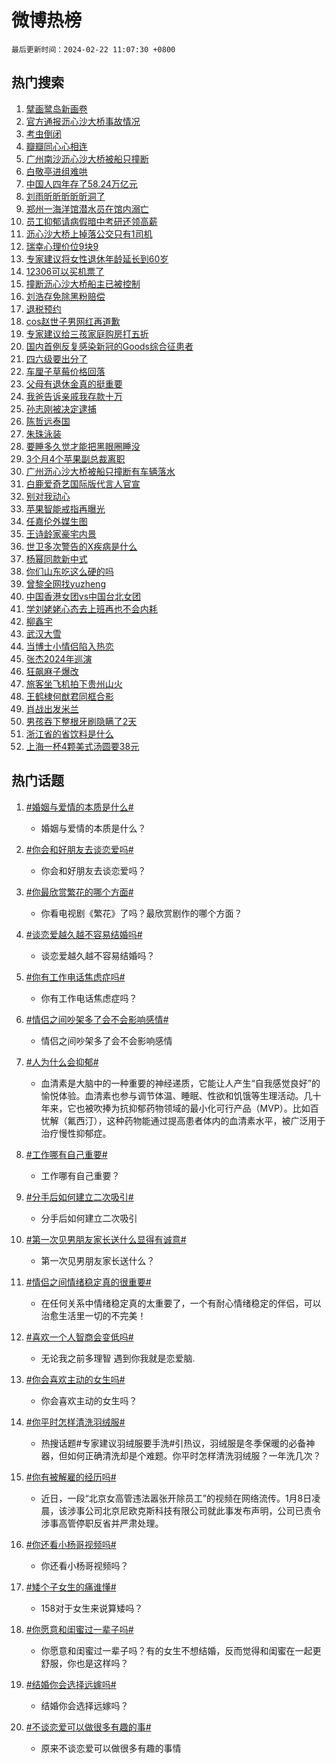 # 微博热榜

`最后更新时间：2024-02-22 11:07:30 +0800`

## 热门搜索

1. [擘画鹭岛新画卷](https://m.weibo.cn/search?containerid=100103type%3D1%26t%3D10%26q%3D%23%E6%93%98%E7%94%BB%E9%B9%AD%E5%B2%9B%E6%96%B0%E7%94%BB%E5%8D%B7%23&stream_entry_id=51&isnewpage=1&extparam=seat%3D1%26dgr%3D0%26c_type%3D51%26stream_entry_id%3D51%26pos%3D0%26cate%3D10103%26filter_type%3Drealtimehot%26q%3D%2523%25E6%2593%2598%25E7%2594%25BB%25E9%25B9%25AD%25E5%25B2%259B%25E6%2596%25B0%25E7%2594%25BB%25E5%258D%25B7%2523%26display_time%3D1708571248%26pre_seqid%3D1708571248813016234122)
1. [官方通报沥心沙大桥事故情况](https://m.weibo.cn/search?containerid=100103type%3D1%26t%3D10%26q%3D%23%E5%AE%98%E6%96%B9%E9%80%9A%E6%8A%A5%E6%B2%A5%E5%BF%83%E6%B2%99%E5%A4%A7%E6%A1%A5%E4%BA%8B%E6%95%85%E6%83%85%E5%86%B5%23&stream_entry_id=31&isnewpage=1&extparam=seat%3D1%26c_type%3D31%26stream_entry_id%3D31%26band_rank%3D1%26cate%3D5001%26realpos%3D1%26filter_type%3Drealtimehot%26q%3D%2523%25E5%25AE%2598%25E6%2596%25B9%25E9%2580%259A%25E6%258A%25A5%25E6%25B2%25A5%25E5%25BF%2583%25E6%25B2%2599%25E5%25A4%25A7%25E6%25A1%25A5%25E4%25BA%258B%25E6%2595%2585%25E6%2583%2585%25E5%2586%25B5%2523%26dgr%3D0%26pos%3D0%26flag%3D1%26lcate%3D5001%26display_time%3D1708571248%26pre_seqid%3D1708571248813016234122)
1. [考虫倒闭](https://m.weibo.cn/search?containerid=100103type%3D1%26t%3D10%26q%3D%E8%80%83%E8%99%AB%E5%80%92%E9%97%AD&stream_entry_id=31&isnewpage=1&extparam=seat%3D1%26c_type%3D31%26stream_entry_id%3D31%26band_rank%3D2%26cate%3D5001%26realpos%3D2%26filter_type%3Drealtimehot%26q%3D%25E8%2580%2583%25E8%2599%25AB%25E5%2580%2592%25E9%2597%25AD%26dgr%3D0%26pos%3D1%26flag%3D1%26lcate%3D5001%26display_time%3D1708571248%26pre_seqid%3D1708571248813016234122)
1. [瓣瓣同心心相连](https://m.weibo.cn/search?containerid=100103type%3D1%26t%3D10%26q%3D%23%E7%93%A3%E7%93%A3%E5%90%8C%E5%BF%83%E5%BF%83%E7%9B%B8%E8%BF%9E%23&stream_entry_id=31&isnewpage=1&extparam=seat%3D1%26c_type%3D31%26stream_entry_id%3D31%26band_rank%3D3%26cate%3D5001%26realpos%3D3%26filter_type%3Drealtimehot%26q%3D%2523%25E7%2593%25A3%25E7%2593%25A3%25E5%2590%258C%25E5%25BF%2583%25E5%25BF%2583%25E7%259B%25B8%25E8%25BF%259E%2523%26dgr%3D0%26pos%3D2%26flag%3D0%26lcate%3D5001%26display_time%3D1708571248%26pre_seqid%3D1708571248813016234122)
1. [广州南沙沥心沙大桥被船只撞断](https://m.weibo.cn/search?containerid=100103type%3D1%26t%3D10%26q%3D%23%E5%B9%BF%E5%B7%9E%E5%8D%97%E6%B2%99%E6%B2%A5%E5%BF%83%E6%B2%99%E5%A4%A7%E6%A1%A5%E8%A2%AB%E8%88%B9%E5%8F%AA%E6%92%9E%E6%96%AD%23&stream_entry_id=31&isnewpage=1&extparam=seat%3D1%26c_type%3D31%26stream_entry_id%3D31%26band_rank%3D4%26cate%3D5001%26realpos%3D4%26filter_type%3Drealtimehot%26q%3D%2523%25E5%25B9%25BF%25E5%25B7%259E%25E5%258D%2597%25E6%25B2%2599%25E6%25B2%25A5%25E5%25BF%2583%25E6%25B2%2599%25E5%25A4%25A7%25E6%25A1%25A5%25E8%25A2%25AB%25E8%2588%25B9%25E5%258F%25AA%25E6%2592%259E%25E6%2596%25AD%2523%26dgr%3D0%26pos%3D3%26flag%3D2%26lcate%3D5001%26display_time%3D1708571248%26pre_seqid%3D1708571248813016234122)
1. [白敬亭进组难哄](https://m.weibo.cn/search?containerid=100103type%3D1%26t%3D10%26q%3D%23%E7%99%BD%E6%95%AC%E4%BA%AD%E8%BF%9B%E7%BB%84%E9%9A%BE%E5%93%84%23&stream_entry_id=31&isnewpage=1&extparam=seat%3D1%26c_type%3D31%26stream_entry_id%3D31%26band_rank%3D5%26cate%3D5001%26realpos%3D5%26filter_type%3Drealtimehot%26q%3D%2523%25E7%2599%25BD%25E6%2595%25AC%25E4%25BA%25AD%25E8%25BF%259B%25E7%25BB%2584%25E9%259A%25BE%25E5%2593%2584%2523%26dgr%3D0%26pos%3D4%26flag%3D2%26lcate%3D5001%26display_time%3D1708571248%26pre_seqid%3D1708571248813016234122)
1. [中国人四年存了58.24万亿元](https://m.weibo.cn/search?containerid=100103type%3D1%26t%3D10%26q%3D%23%E4%B8%AD%E5%9B%BD%E4%BA%BA%E5%9B%9B%E5%B9%B4%E5%AD%98%E4%BA%8658.24%E4%B8%87%E4%BA%BF%E5%85%83%23&stream_entry_id=31&isnewpage=1&extparam=seat%3D1%26c_type%3D31%26stream_entry_id%3D31%26band_rank%3D6%26cate%3D5001%26realpos%3D6%26filter_type%3Drealtimehot%26q%3D%2523%25E4%25B8%25AD%25E5%259B%25BD%25E4%25BA%25BA%25E5%259B%259B%25E5%25B9%25B4%25E5%25AD%2598%25E4%25BA%258658.24%25E4%25B8%2587%25E4%25BA%25BF%25E5%2585%2583%2523%26dgr%3D0%26pos%3D5%26flag%3D1%26lcate%3D5001%26display_time%3D1708571248%26pre_seqid%3D1708571248813016234122)
1. [刘雨昕昕昕昕昕洞了](https://m.weibo.cn/search?containerid=100103type%3D1%26t%3D10%26q%3D%23%E5%88%98%E9%9B%A8%E6%98%95%E6%98%95%E6%98%95%E6%98%95%E6%98%95%E6%B4%9E%E4%BA%86%23&stream_entry_id=31&isnewpage=1&extparam=seat%3D1%26filter_type%3Drealtimehot%26c_type%3D31%26stream_entry_id%3D31%26band_rank%3D7%26cate%3D5001%26is_ad_pos%3D1%26q%3D%2523%25E5%2588%2598%25E9%259B%25A8%25E6%2598%2595%25E6%2598%2595%25E6%2598%2595%25E6%2598%2595%25E6%2598%2595%25E6%25B4%259E%25E4%25BA%2586%2523%26dgr%3D0%26adid%3D223620%26pos%3D6%26topic_ad%3D1%26lcate%3D5001%26display_time%3D1708571248%26pre_seqid%3D1708571248813016234122)
1. [郑州一海洋馆潜水员在馆内溺亡](https://m.weibo.cn/search?containerid=100103type%3D1%26t%3D10%26q%3D%23%E9%83%91%E5%B7%9E%E4%B8%80%E6%B5%B7%E6%B4%8B%E9%A6%86%E6%BD%9C%E6%B0%B4%E5%91%98%E5%9C%A8%E9%A6%86%E5%86%85%E6%BA%BA%E4%BA%A1%23&stream_entry_id=31&isnewpage=1&extparam=seat%3D1%26c_type%3D31%26stream_entry_id%3D31%26band_rank%3D7%26cate%3D5001%26realpos%3D7%26filter_type%3Drealtimehot%26q%3D%2523%25E9%2583%2591%25E5%25B7%259E%25E4%25B8%2580%25E6%25B5%25B7%25E6%25B4%258B%25E9%25A6%2586%25E6%25BD%259C%25E6%25B0%25B4%25E5%2591%2598%25E5%259C%25A8%25E9%25A6%2586%25E5%2586%2585%25E6%25BA%25BA%25E4%25BA%25A1%2523%26dgr%3D0%26pos%3D7%26flag%3D1%26lcate%3D5001%26display_time%3D1708571248%26pre_seqid%3D1708571248813016234122)
1. [员工抑郁请病假暗中考研还领高薪](https://m.weibo.cn/search?containerid=100103type%3D1%26t%3D10%26q%3D%23%E5%91%98%E5%B7%A5%E6%8A%91%E9%83%81%E8%AF%B7%E7%97%85%E5%81%87%E6%9A%97%E4%B8%AD%E8%80%83%E7%A0%94%E8%BF%98%E9%A2%86%E9%AB%98%E8%96%AA%23&stream_entry_id=31&isnewpage=1&extparam=seat%3D1%26c_type%3D31%26stream_entry_id%3D31%26band_rank%3D8%26cate%3D5001%26realpos%3D8%26filter_type%3Drealtimehot%26q%3D%2523%25E5%2591%2598%25E5%25B7%25A5%25E6%258A%2591%25E9%2583%2581%25E8%25AF%25B7%25E7%2597%2585%25E5%2581%2587%25E6%259A%2597%25E4%25B8%25AD%25E8%2580%2583%25E7%25A0%2594%25E8%25BF%2598%25E9%25A2%2586%25E9%25AB%2598%25E8%2596%25AA%2523%26dgr%3D0%26pos%3D8%26flag%3D2%26lcate%3D5001%26display_time%3D1708571248%26pre_seqid%3D1708571248813016234122)
1. [沥心沙大桥上掉落公交只有1司机](https://m.weibo.cn/search?containerid=100103type%3D1%26t%3D10%26q%3D%23%E6%B2%A5%E5%BF%83%E6%B2%99%E5%A4%A7%E6%A1%A5%E4%B8%8A%E6%8E%89%E8%90%BD%E5%85%AC%E4%BA%A4%E5%8F%AA%E6%9C%891%E5%8F%B8%E6%9C%BA%23&stream_entry_id=31&isnewpage=1&extparam=seat%3D1%26c_type%3D31%26stream_entry_id%3D31%26band_rank%3D9%26cate%3D5001%26realpos%3D9%26filter_type%3Drealtimehot%26q%3D%2523%25E6%25B2%25A5%25E5%25BF%2583%25E6%25B2%2599%25E5%25A4%25A7%25E6%25A1%25A5%25E4%25B8%258A%25E6%258E%2589%25E8%2590%25BD%25E5%2585%25AC%25E4%25BA%25A4%25E5%258F%25AA%25E6%259C%25891%25E5%258F%25B8%25E6%259C%25BA%2523%26dgr%3D0%26pos%3D9%26flag%3D1%26lcate%3D5001%26display_time%3D1708571248%26pre_seqid%3D1708571248813016234122)
1. [瑞幸心理价位9块9](https://m.weibo.cn/search?containerid=100103type%3D1%26t%3D10%26q%3D%23%E7%91%9E%E5%B9%B8%E5%BF%83%E7%90%86%E4%BB%B7%E4%BD%8D9%E5%9D%979%23&stream_entry_id=31&isnewpage=1&extparam=seat%3D1%26c_type%3D31%26stream_entry_id%3D31%26band_rank%3D10%26cate%3D5001%26realpos%3D10%26filter_type%3Drealtimehot%26q%3D%2523%25E7%2591%259E%25E5%25B9%25B8%25E5%25BF%2583%25E7%2590%2586%25E4%25BB%25B7%25E4%25BD%258D9%25E5%259D%25979%2523%26dgr%3D0%26pos%3D10%26flag%3D1%26lcate%3D5001%26display_time%3D1708571248%26pre_seqid%3D1708571248813016234122)
1. [专家建议将女性退休年龄延长到60岁](https://m.weibo.cn/search?containerid=100103type%3D1%26t%3D10%26q%3D%23%E4%B8%93%E5%AE%B6%E5%BB%BA%E8%AE%AE%E5%B0%86%E5%A5%B3%E6%80%A7%E9%80%80%E4%BC%91%E5%B9%B4%E9%BE%84%E5%BB%B6%E9%95%BF%E5%88%B060%E5%B2%81%23&stream_entry_id=31&isnewpage=1&extparam=seat%3D1%26c_type%3D31%26stream_entry_id%3D31%26band_rank%3D11%26cate%3D5001%26realpos%3D11%26filter_type%3Drealtimehot%26q%3D%2523%25E4%25B8%2593%25E5%25AE%25B6%25E5%25BB%25BA%25E8%25AE%25AE%25E5%25B0%2586%25E5%25A5%25B3%25E6%2580%25A7%25E9%2580%2580%25E4%25BC%2591%25E5%25B9%25B4%25E9%25BE%2584%25E5%25BB%25B6%25E9%2595%25BF%25E5%2588%25B060%25E5%25B2%2581%2523%26dgr%3D0%26pos%3D11%26flag%3D2%26lcate%3D5001%26display_time%3D1708571248%26pre_seqid%3D1708571248813016234122)
1. [12306可以买机票了](https://m.weibo.cn/search?containerid=100103type%3D1%26t%3D10%26q%3D%2312306%E5%8F%AF%E4%BB%A5%E4%B9%B0%E6%9C%BA%E7%A5%A8%E4%BA%86%23&stream_entry_id=31&isnewpage=1&extparam=seat%3D1%26c_type%3D31%26stream_entry_id%3D31%26band_rank%3D12%26cate%3D5001%26realpos%3D12%26filter_type%3Drealtimehot%26q%3D%252312306%25E5%258F%25AF%25E4%25BB%25A5%25E4%25B9%25B0%25E6%259C%25BA%25E7%25A5%25A8%25E4%25BA%2586%2523%26dgr%3D0%26pos%3D12%26flag%3D0%26lcate%3D5001%26display_time%3D1708571248%26pre_seqid%3D1708571248813016234122)
1. [撞断沥心沙大桥船主已被控制](https://m.weibo.cn/search?containerid=100103type%3D1%26t%3D10%26q%3D%23%E6%92%9E%E6%96%AD%E6%B2%A5%E5%BF%83%E6%B2%99%E5%A4%A7%E6%A1%A5%E8%88%B9%E4%B8%BB%E5%B7%B2%E8%A2%AB%E6%8E%A7%E5%88%B6%23&stream_entry_id=31&isnewpage=1&extparam=seat%3D1%26c_type%3D31%26stream_entry_id%3D31%26band_rank%3D13%26cate%3D5001%26realpos%3D13%26filter_type%3Drealtimehot%26q%3D%2523%25E6%2592%259E%25E6%2596%25AD%25E6%25B2%25A5%25E5%25BF%2583%25E6%25B2%2599%25E5%25A4%25A7%25E6%25A1%25A5%25E8%2588%25B9%25E4%25B8%25BB%25E5%25B7%25B2%25E8%25A2%25AB%25E6%258E%25A7%25E5%2588%25B6%2523%26dgr%3D0%26pos%3D13%26flag%3D1%26lcate%3D5001%26display_time%3D1708571248%26pre_seqid%3D1708571248813016234122)
1. [刘浩存免除黑粉赔偿](https://m.weibo.cn/search?containerid=100103type%3D1%26t%3D10%26q%3D%23%E5%88%98%E6%B5%A9%E5%AD%98%E5%85%8D%E9%99%A4%E9%BB%91%E7%B2%89%E8%B5%94%E5%81%BF%23&stream_entry_id=31&isnewpage=1&extparam=seat%3D1%26c_type%3D31%26stream_entry_id%3D31%26band_rank%3D14%26cate%3D5001%26realpos%3D14%26filter_type%3Drealtimehot%26q%3D%2523%25E5%2588%2598%25E6%25B5%25A9%25E5%25AD%2598%25E5%2585%258D%25E9%2599%25A4%25E9%25BB%2591%25E7%25B2%2589%25E8%25B5%2594%25E5%2581%25BF%2523%26dgr%3D0%26pos%3D14%26flag%3D1%26lcate%3D5001%26display_time%3D1708571248%26pre_seqid%3D1708571248813016234122)
1. [退税预约](https://m.weibo.cn/search?containerid=100103type%3D1%26t%3D10%26q%3D%E9%80%80%E7%A8%8E%E9%A2%84%E7%BA%A6&stream_entry_id=31&isnewpage=1&extparam=seat%3D1%26c_type%3D31%26stream_entry_id%3D31%26band_rank%3D15%26cate%3D5001%26realpos%3D15%26filter_type%3Drealtimehot%26q%3D%25E9%2580%2580%25E7%25A8%258E%25E9%25A2%2584%25E7%25BA%25A6%26dgr%3D0%26pos%3D15%26flag%3D1%26lcate%3D5001%26display_time%3D1708571248%26pre_seqid%3D1708571248813016234122)
1. [cos赵世子男网红再道歉](https://m.weibo.cn/search?containerid=100103type%3D1%26t%3D10%26q%3D%23cos%E8%B5%B5%E4%B8%96%E5%AD%90%E7%94%B7%E7%BD%91%E7%BA%A2%E5%86%8D%E9%81%93%E6%AD%89%23&stream_entry_id=31&isnewpage=1&extparam=seat%3D1%26c_type%3D31%26stream_entry_id%3D31%26band_rank%3D16%26cate%3D5001%26realpos%3D16%26filter_type%3Drealtimehot%26q%3D%2523cos%25E8%25B5%25B5%25E4%25B8%2596%25E5%25AD%2590%25E7%2594%25B7%25E7%25BD%2591%25E7%25BA%25A2%25E5%2586%258D%25E9%2581%2593%25E6%25AD%2589%2523%26dgr%3D0%26pos%3D16%26flag%3D0%26lcate%3D5001%26display_time%3D1708571248%26pre_seqid%3D1708571248813016234122)
1. [专家建议给三孩家庭购房打五折](https://m.weibo.cn/search?containerid=100103type%3D1%26t%3D10%26q%3D%23%E4%B8%93%E5%AE%B6%E5%BB%BA%E8%AE%AE%E7%BB%99%E4%B8%89%E5%AD%A9%E5%AE%B6%E5%BA%AD%E8%B4%AD%E6%88%BF%E6%89%93%E4%BA%94%E6%8A%98%23&stream_entry_id=31&isnewpage=1&extparam=seat%3D1%26c_type%3D31%26stream_entry_id%3D31%26band_rank%3D17%26cate%3D5001%26realpos%3D17%26filter_type%3Drealtimehot%26q%3D%2523%25E4%25B8%2593%25E5%25AE%25B6%25E5%25BB%25BA%25E8%25AE%25AE%25E7%25BB%2599%25E4%25B8%2589%25E5%25AD%25A9%25E5%25AE%25B6%25E5%25BA%25AD%25E8%25B4%25AD%25E6%2588%25BF%25E6%2589%2593%25E4%25BA%2594%25E6%258A%2598%2523%26dgr%3D0%26pos%3D17%26flag%3D0%26lcate%3D5001%26display_time%3D1708571248%26pre_seqid%3D1708571248813016234122)
1. [国内首例反复感染新冠的Goods综合征患者](https://m.weibo.cn/search?containerid=100103type%3D1%26t%3D10%26q%3D%23%E5%9B%BD%E5%86%85%E9%A6%96%E4%BE%8B%E5%8F%8D%E5%A4%8D%E6%84%9F%E6%9F%93%E6%96%B0%E5%86%A0%E7%9A%84Goods%E7%BB%BC%E5%90%88%E5%BE%81%E6%82%A3%E8%80%85%23&stream_entry_id=31&isnewpage=1&extparam=seat%3D1%26c_type%3D31%26stream_entry_id%3D31%26band_rank%3D18%26cate%3D5001%26realpos%3D18%26filter_type%3Drealtimehot%26q%3D%2523%25E5%259B%25BD%25E5%2586%2585%25E9%25A6%2596%25E4%25BE%258B%25E5%258F%258D%25E5%25A4%258D%25E6%2584%259F%25E6%259F%2593%25E6%2596%25B0%25E5%2586%25A0%25E7%259A%2584Goods%25E7%25BB%25BC%25E5%2590%2588%25E5%25BE%2581%25E6%2582%25A3%25E8%2580%2585%2523%26dgr%3D0%26pos%3D18%26flag%3D2%26lcate%3D5001%26display_time%3D1708571248%26pre_seqid%3D1708571248813016234122)
1. [四六级要出分了](https://m.weibo.cn/search?containerid=100103type%3D1%26t%3D10%26q%3D%23%E5%9B%9B%E5%85%AD%E7%BA%A7%E8%A6%81%E5%87%BA%E5%88%86%E4%BA%86%23&stream_entry_id=31&isnewpage=1&extparam=seat%3D1%26c_type%3D31%26stream_entry_id%3D31%26band_rank%3D19%26cate%3D5001%26realpos%3D19%26filter_type%3Drealtimehot%26q%3D%2523%25E5%259B%259B%25E5%2585%25AD%25E7%25BA%25A7%25E8%25A6%2581%25E5%2587%25BA%25E5%2588%2586%25E4%25BA%2586%2523%26dgr%3D0%26pos%3D19%26flag%3D1%26lcate%3D5001%26display_time%3D1708571248%26pre_seqid%3D1708571248813016234122)
1. [车厘子草莓价格回落](https://m.weibo.cn/search?containerid=100103type%3D1%26t%3D10%26q%3D%23%E8%BD%A6%E5%8E%98%E5%AD%90%E8%8D%89%E8%8E%93%E4%BB%B7%E6%A0%BC%E5%9B%9E%E8%90%BD%23&stream_entry_id=31&isnewpage=1&extparam=seat%3D1%26c_type%3D31%26stream_entry_id%3D31%26band_rank%3D20%26cate%3D5001%26realpos%3D20%26filter_type%3Drealtimehot%26q%3D%2523%25E8%25BD%25A6%25E5%258E%2598%25E5%25AD%2590%25E8%258D%2589%25E8%258E%2593%25E4%25BB%25B7%25E6%25A0%25BC%25E5%259B%259E%25E8%2590%25BD%2523%26dgr%3D0%26pos%3D20%26flag%3D1%26lcate%3D5001%26display_time%3D1708571248%26pre_seqid%3D1708571248813016234122)
1. [父母有退休金真的挺重要](https://m.weibo.cn/search?containerid=100103type%3D1%26t%3D10%26q%3D%23%E7%88%B6%E6%AF%8D%E6%9C%89%E9%80%80%E4%BC%91%E9%87%91%E7%9C%9F%E7%9A%84%E6%8C%BA%E9%87%8D%E8%A6%81%23&stream_entry_id=31&isnewpage=1&extparam=seat%3D1%26c_type%3D31%26stream_entry_id%3D31%26band_rank%3D21%26cate%3D5001%26realpos%3D21%26filter_type%3Drealtimehot%26q%3D%2523%25E7%2588%25B6%25E6%25AF%258D%25E6%259C%2589%25E9%2580%2580%25E4%25BC%2591%25E9%2587%2591%25E7%259C%259F%25E7%259A%2584%25E6%258C%25BA%25E9%2587%258D%25E8%25A6%2581%2523%26dgr%3D0%26pos%3D21%26flag%3D1%26lcate%3D5001%26display_time%3D1708571248%26pre_seqid%3D1708571248813016234122)
1. [我爸告诉亲戚我存款十万](https://m.weibo.cn/search?containerid=100103type%3D1%26t%3D10%26q%3D%23%E6%88%91%E7%88%B8%E5%91%8A%E8%AF%89%E4%BA%B2%E6%88%9A%E6%88%91%E5%AD%98%E6%AC%BE%E5%8D%81%E4%B8%87%23&stream_entry_id=31&isnewpage=1&extparam=seat%3D1%26c_type%3D31%26stream_entry_id%3D31%26band_rank%3D22%26cate%3D5001%26realpos%3D22%26filter_type%3Drealtimehot%26q%3D%2523%25E6%2588%2591%25E7%2588%25B8%25E5%2591%258A%25E8%25AF%2589%25E4%25BA%25B2%25E6%2588%259A%25E6%2588%2591%25E5%25AD%2598%25E6%25AC%25BE%25E5%258D%2581%25E4%25B8%2587%2523%26dgr%3D0%26pos%3D22%26flag%3D0%26lcate%3D5001%26display_time%3D1708571248%26pre_seqid%3D1708571248813016234122)
1. [孙志刚被决定逮捕](https://m.weibo.cn/search?containerid=100103type%3D1%26t%3D10%26q%3D%23%E5%AD%99%E5%BF%97%E5%88%9A%E8%A2%AB%E5%86%B3%E5%AE%9A%E9%80%AE%E6%8D%95%23&stream_entry_id=31&isnewpage=1&extparam=seat%3D1%26c_type%3D31%26stream_entry_id%3D31%26band_rank%3D23%26cate%3D5001%26realpos%3D23%26filter_type%3Drealtimehot%26q%3D%2523%25E5%25AD%2599%25E5%25BF%2597%25E5%2588%259A%25E8%25A2%25AB%25E5%2586%25B3%25E5%25AE%259A%25E9%2580%25AE%25E6%258D%2595%2523%26dgr%3D0%26pos%3D23%26flag%3D1%26lcate%3D5001%26display_time%3D1708571248%26pre_seqid%3D1708571248813016234122)
1. [陈哲远泰国](https://m.weibo.cn/search?containerid=100103type%3D1%26t%3D10%26q%3D%23%E9%99%88%E5%93%B2%E8%BF%9C%E6%B3%B0%E5%9B%BD%23&stream_entry_id=31&isnewpage=1&extparam=seat%3D1%26c_type%3D31%26stream_entry_id%3D31%26band_rank%3D24%26cate%3D5001%26realpos%3D24%26filter_type%3Drealtimehot%26q%3D%2523%25E9%2599%2588%25E5%2593%25B2%25E8%25BF%259C%25E6%25B3%25B0%25E5%259B%25BD%2523%26dgr%3D0%26pos%3D24%26flag%3D0%26lcate%3D5001%26display_time%3D1708571248%26pre_seqid%3D1708571248813016234122)
1. [朱珠泳装](https://m.weibo.cn/search?containerid=100103type%3D1%26t%3D10%26q%3D%23%E6%9C%B1%E7%8F%A0%E6%B3%B3%E8%A3%85%23&stream_entry_id=31&isnewpage=1&extparam=seat%3D1%26c_type%3D31%26stream_entry_id%3D31%26band_rank%3D25%26cate%3D5001%26realpos%3D25%26filter_type%3Drealtimehot%26q%3D%2523%25E6%259C%25B1%25E7%258F%25A0%25E6%25B3%25B3%25E8%25A3%2585%2523%26dgr%3D0%26pos%3D25%26flag%3D2%26lcate%3D5001%26display_time%3D1708571248%26pre_seqid%3D1708571248813016234122)
1. [要睡多久觉才能把黑眼圈睡没](https://m.weibo.cn/search?containerid=100103type%3D1%26t%3D10%26q%3D%23%E8%A6%81%E7%9D%A1%E5%A4%9A%E4%B9%85%E8%A7%89%E6%89%8D%E8%83%BD%E6%8A%8A%E9%BB%91%E7%9C%BC%E5%9C%88%E7%9D%A1%E6%B2%A1%23&stream_entry_id=31&isnewpage=1&extparam=seat%3D1%26c_type%3D31%26stream_entry_id%3D31%26band_rank%3D26%26cate%3D5001%26realpos%3D26%26filter_type%3Drealtimehot%26q%3D%2523%25E8%25A6%2581%25E7%259D%25A1%25E5%25A4%259A%25E4%25B9%2585%25E8%25A7%2589%25E6%2589%258D%25E8%2583%25BD%25E6%258A%258A%25E9%25BB%2591%25E7%259C%25BC%25E5%259C%2588%25E7%259D%25A1%25E6%25B2%25A1%2523%26dgr%3D0%26pos%3D26%26flag%3D0%26lcate%3D5001%26display_time%3D1708571248%26pre_seqid%3D1708571248813016234122)
1. [3个月4个苹果副总裁离职](https://m.weibo.cn/search?containerid=100103type%3D1%26t%3D10%26q%3D%233%E4%B8%AA%E6%9C%884%E4%B8%AA%E8%8B%B9%E6%9E%9C%E5%89%AF%E6%80%BB%E8%A3%81%E7%A6%BB%E8%81%8C%23&stream_entry_id=31&isnewpage=1&extparam=seat%3D1%26c_type%3D31%26stream_entry_id%3D31%26band_rank%3D27%26cate%3D5001%26realpos%3D27%26filter_type%3Drealtimehot%26q%3D%25233%25E4%25B8%25AA%25E6%259C%25884%25E4%25B8%25AA%25E8%258B%25B9%25E6%259E%259C%25E5%2589%25AF%25E6%2580%25BB%25E8%25A3%2581%25E7%25A6%25BB%25E8%2581%258C%2523%26dgr%3D0%26pos%3D27%26flag%3D1%26lcate%3D5001%26display_time%3D1708571248%26pre_seqid%3D1708571248813016234122)
1. [广州沥心沙大桥被船只撞断有车辆落水](https://m.weibo.cn/search?containerid=100103type%3D1%26t%3D10%26q%3D%23%E5%B9%BF%E5%B7%9E%E6%B2%A5%E5%BF%83%E6%B2%99%E5%A4%A7%E6%A1%A5%E8%A2%AB%E8%88%B9%E5%8F%AA%E6%92%9E%E6%96%AD%E6%9C%89%E8%BD%A6%E8%BE%86%E8%90%BD%E6%B0%B4%23&stream_entry_id=31&isnewpage=1&extparam=seat%3D1%26c_type%3D31%26stream_entry_id%3D31%26band_rank%3D28%26cate%3D5001%26realpos%3D28%26filter_type%3Drealtimehot%26q%3D%2523%25E5%25B9%25BF%25E5%25B7%259E%25E6%25B2%25A5%25E5%25BF%2583%25E6%25B2%2599%25E5%25A4%25A7%25E6%25A1%25A5%25E8%25A2%25AB%25E8%2588%25B9%25E5%258F%25AA%25E6%2592%259E%25E6%2596%25AD%25E6%259C%2589%25E8%25BD%25A6%25E8%25BE%2586%25E8%2590%25BD%25E6%25B0%25B4%2523%26dgr%3D0%26pos%3D28%26flag%3D1%26lcate%3D5001%26display_time%3D1708571248%26pre_seqid%3D1708571248813016234122)
1. [白鹿爱奇艺国际版代言人官宣](https://m.weibo.cn/search?containerid=100103type%3D1%26t%3D10%26q%3D%23%E7%99%BD%E9%B9%BF%E7%88%B1%E5%A5%87%E8%89%BA%E5%9B%BD%E9%99%85%E7%89%88%E4%BB%A3%E8%A8%80%E4%BA%BA%E5%AE%98%E5%AE%A3%23&stream_entry_id=31&isnewpage=1&extparam=seat%3D1%26c_type%3D31%26stream_entry_id%3D31%26band_rank%3D29%26cate%3D5001%26realpos%3D29%26filter_type%3Drealtimehot%26q%3D%2523%25E7%2599%25BD%25E9%25B9%25BF%25E7%2588%25B1%25E5%25A5%2587%25E8%2589%25BA%25E5%259B%25BD%25E9%2599%2585%25E7%2589%2588%25E4%25BB%25A3%25E8%25A8%2580%25E4%25BA%25BA%25E5%25AE%2598%25E5%25AE%25A3%2523%26dgr%3D0%26pos%3D29%26flag%3D1%26lcate%3D5001%26display_time%3D1708571248%26pre_seqid%3D1708571248813016234122)
1. [别对我动心](https://m.weibo.cn/search?containerid=100103type%3D1%26t%3D10%26q%3D%E5%88%AB%E5%AF%B9%E6%88%91%E5%8A%A8%E5%BF%83&stream_entry_id=31&isnewpage=1&extparam=seat%3D1%26c_type%3D31%26stream_entry_id%3D31%26band_rank%3D30%26cate%3D5001%26realpos%3D30%26filter_type%3Drealtimehot%26q%3D%25E5%2588%25AB%25E5%25AF%25B9%25E6%2588%2591%25E5%258A%25A8%25E5%25BF%2583%26dgr%3D0%26pos%3D30%26flag%3D1%26lcate%3D5001%26display_time%3D1708571248%26pre_seqid%3D1708571248813016234122)
1. [苹果智能戒指再曝光](https://m.weibo.cn/search?containerid=100103type%3D1%26t%3D10%26q%3D%23%E8%8B%B9%E6%9E%9C%E6%99%BA%E8%83%BD%E6%88%92%E6%8C%87%E5%86%8D%E6%9B%9D%E5%85%89%23&stream_entry_id=31&isnewpage=1&extparam=seat%3D1%26c_type%3D31%26stream_entry_id%3D31%26band_rank%3D31%26cate%3D5001%26realpos%3D31%26filter_type%3Drealtimehot%26q%3D%2523%25E8%258B%25B9%25E6%259E%259C%25E6%2599%25BA%25E8%2583%25BD%25E6%2588%2592%25E6%258C%2587%25E5%2586%258D%25E6%259B%259D%25E5%2585%2589%2523%26dgr%3D0%26pos%3D31%26flag%3D1%26lcate%3D5001%26display_time%3D1708571248%26pre_seqid%3D1708571248813016234122)
1. [任嘉伦外媒生图](https://m.weibo.cn/search?containerid=100103type%3D1%26t%3D10%26q%3D%23%E4%BB%BB%E5%98%89%E4%BC%A6%E5%A4%96%E5%AA%92%E7%94%9F%E5%9B%BE%23&stream_entry_id=31&isnewpage=1&extparam=seat%3D1%26c_type%3D31%26stream_entry_id%3D31%26band_rank%3D32%26cate%3D5001%26realpos%3D32%26filter_type%3Drealtimehot%26q%3D%2523%25E4%25BB%25BB%25E5%2598%2589%25E4%25BC%25A6%25E5%25A4%2596%25E5%25AA%2592%25E7%2594%259F%25E5%259B%25BE%2523%26dgr%3D0%26pos%3D32%26flag%3D0%26lcate%3D5001%26display_time%3D1708571248%26pre_seqid%3D1708571248813016234122)
1. [王诗龄家豪宅内景](https://m.weibo.cn/search?containerid=100103type%3D1%26t%3D10%26q%3D%23%E7%8E%8B%E8%AF%97%E9%BE%84%E5%AE%B6%E8%B1%AA%E5%AE%85%E5%86%85%E6%99%AF%23&stream_entry_id=31&isnewpage=1&extparam=seat%3D1%26c_type%3D31%26stream_entry_id%3D31%26band_rank%3D33%26cate%3D5001%26realpos%3D33%26filter_type%3Drealtimehot%26q%3D%2523%25E7%258E%258B%25E8%25AF%2597%25E9%25BE%2584%25E5%25AE%25B6%25E8%25B1%25AA%25E5%25AE%2585%25E5%2586%2585%25E6%2599%25AF%2523%26dgr%3D0%26pos%3D33%26flag%3D0%26lcate%3D5001%26display_time%3D1708571248%26pre_seqid%3D1708571248813016234122)
1. [世卫多次警告的X疾病是什么](https://m.weibo.cn/search?containerid=100103type%3D1%26t%3D10%26q%3D%23%E4%B8%96%E5%8D%AB%E5%A4%9A%E6%AC%A1%E8%AD%A6%E5%91%8A%E7%9A%84X%E7%96%BE%E7%97%85%E6%98%AF%E4%BB%80%E4%B9%88%23&stream_entry_id=31&isnewpage=1&extparam=seat%3D1%26c_type%3D31%26stream_entry_id%3D31%26band_rank%3D34%26cate%3D5001%26realpos%3D34%26filter_type%3Drealtimehot%26q%3D%2523%25E4%25B8%2596%25E5%258D%25AB%25E5%25A4%259A%25E6%25AC%25A1%25E8%25AD%25A6%25E5%2591%258A%25E7%259A%2584X%25E7%2596%25BE%25E7%2597%2585%25E6%2598%25AF%25E4%25BB%2580%25E4%25B9%2588%2523%26dgr%3D0%26pos%3D34%26flag%3D1%26lcate%3D5001%26display_time%3D1708571248%26pre_seqid%3D1708571248813016234122)
1. [杨幂同款新中式](https://m.weibo.cn/search?containerid=100103type%3D1%26t%3D10%26q%3D%23%E6%9D%A8%E5%B9%82%E5%90%8C%E6%AC%BE%E6%96%B0%E4%B8%AD%E5%BC%8F%23&stream_entry_id=31&isnewpage=1&extparam=seat%3D1%26c_type%3D31%26stream_entry_id%3D31%26band_rank%3D35%26cate%3D5001%26realpos%3D35%26filter_type%3Drealtimehot%26q%3D%2523%25E6%259D%25A8%25E5%25B9%2582%25E5%2590%258C%25E6%25AC%25BE%25E6%2596%25B0%25E4%25B8%25AD%25E5%25BC%258F%2523%26dgr%3D0%26pos%3D35%26flag%3D0%26lcate%3D5001%26display_time%3D1708571248%26pre_seqid%3D1708571248813016234122)
1. [你们山东吃这么硬的吗](https://m.weibo.cn/search?containerid=100103type%3D1%26t%3D10%26q%3D%E4%BD%A0%E4%BB%AC%E5%B1%B1%E4%B8%9C%E5%90%83%E8%BF%99%E4%B9%88%E7%A1%AC%E7%9A%84%E5%90%97&stream_entry_id=31&isnewpage=1&extparam=seat%3D1%26c_type%3D31%26stream_entry_id%3D31%26band_rank%3D36%26cate%3D5001%26realpos%3D36%26filter_type%3Drealtimehot%26q%3D%25E4%25BD%25A0%25E4%25BB%25AC%25E5%25B1%25B1%25E4%25B8%259C%25E5%2590%2583%25E8%25BF%2599%25E4%25B9%2588%25E7%25A1%25AC%25E7%259A%2584%25E5%2590%2597%26dgr%3D0%26pos%3D36%26flag%3D1%26lcate%3D5001%26display_time%3D1708571248%26pre_seqid%3D1708571248813016234122)
1. [曾黎全网找yuzheng](https://m.weibo.cn/search?containerid=100103type%3D1%26t%3D10%26q%3D%23%E6%9B%BE%E9%BB%8E%E5%85%A8%E7%BD%91%E6%89%BEyuzheng%23&stream_entry_id=31&isnewpage=1&extparam=seat%3D1%26c_type%3D31%26stream_entry_id%3D31%26band_rank%3D37%26cate%3D5001%26realpos%3D37%26filter_type%3Drealtimehot%26q%3D%2523%25E6%259B%25BE%25E9%25BB%258E%25E5%2585%25A8%25E7%25BD%2591%25E6%2589%25BEyuzheng%2523%26dgr%3D0%26pos%3D37%26flag%3D0%26lcate%3D5001%26display_time%3D1708571248%26pre_seqid%3D1708571248813016234122)
1. [中国香港女团vs中国台北女团](https://m.weibo.cn/search?containerid=100103type%3D1%26t%3D10%26q%3D%23%E4%B8%AD%E5%9B%BD%E9%A6%99%E6%B8%AF%E5%A5%B3%E5%9B%A2vs%E4%B8%AD%E5%9B%BD%E5%8F%B0%E5%8C%97%E5%A5%B3%E5%9B%A2%23&stream_entry_id=31&isnewpage=1&extparam=seat%3D1%26c_type%3D31%26stream_entry_id%3D31%26band_rank%3D38%26cate%3D5001%26realpos%3D38%26filter_type%3Drealtimehot%26q%3D%2523%25E4%25B8%25AD%25E5%259B%25BD%25E9%25A6%2599%25E6%25B8%25AF%25E5%25A5%25B3%25E5%259B%25A2vs%25E4%25B8%25AD%25E5%259B%25BD%25E5%258F%25B0%25E5%258C%2597%25E5%25A5%25B3%25E5%259B%25A2%2523%26dgr%3D0%26pos%3D38%26flag%3D1%26lcate%3D5001%26display_time%3D1708571248%26pre_seqid%3D1708571248813016234122)
1. [学刘姥姥心态去上班再也不会内耗](https://m.weibo.cn/search?containerid=100103type%3D1%26t%3D10%26q%3D%23%E5%AD%A6%E5%88%98%E5%A7%A5%E5%A7%A5%E5%BF%83%E6%80%81%E5%8E%BB%E4%B8%8A%E7%8F%AD%E5%86%8D%E4%B9%9F%E4%B8%8D%E4%BC%9A%E5%86%85%E8%80%97%23&stream_entry_id=31&isnewpage=1&extparam=seat%3D1%26c_type%3D31%26stream_entry_id%3D31%26band_rank%3D39%26cate%3D5001%26realpos%3D39%26filter_type%3Drealtimehot%26q%3D%2523%25E5%25AD%25A6%25E5%2588%2598%25E5%25A7%25A5%25E5%25A7%25A5%25E5%25BF%2583%25E6%2580%2581%25E5%258E%25BB%25E4%25B8%258A%25E7%258F%25AD%25E5%2586%258D%25E4%25B9%259F%25E4%25B8%258D%25E4%25BC%259A%25E5%2586%2585%25E8%2580%2597%2523%26dgr%3D0%26pos%3D39%26flag%3D1%26lcate%3D5001%26display_time%3D1708571248%26pre_seqid%3D1708571248813016234122)
1. [柳鑫宇](https://m.weibo.cn/search?containerid=100103type%3D1%26t%3D10%26q%3D%E6%9F%B3%E9%91%AB%E5%AE%87&stream_entry_id=31&isnewpage=1&extparam=seat%3D1%26c_type%3D31%26stream_entry_id%3D31%26band_rank%3D40%26cate%3D5001%26realpos%3D40%26filter_type%3Drealtimehot%26q%3D%25E6%259F%25B3%25E9%2591%25AB%25E5%25AE%2587%26dgr%3D0%26pos%3D40%26flag%3D0%26lcate%3D5001%26display_time%3D1708571248%26pre_seqid%3D1708571248813016234122)
1. [武汉大雪](https://m.weibo.cn/search?containerid=100103type%3D1%26t%3D10%26q%3D%E6%AD%A6%E6%B1%89%E5%A4%A7%E9%9B%AA&stream_entry_id=31&isnewpage=1&extparam=seat%3D1%26c_type%3D31%26stream_entry_id%3D31%26band_rank%3D41%26cate%3D5001%26realpos%3D41%26filter_type%3Drealtimehot%26q%3D%25E6%25AD%25A6%25E6%25B1%2589%25E5%25A4%25A7%25E9%259B%25AA%26dgr%3D0%26pos%3D41%26flag%3D0%26lcate%3D5001%26display_time%3D1708571248%26pre_seqid%3D1708571248813016234122)
1. [当博士小情侣陷入热恋](https://m.weibo.cn/search?containerid=100103type%3D1%26t%3D10%26q%3D%E5%BD%93%E5%8D%9A%E5%A3%AB%E5%B0%8F%E6%83%85%E4%BE%A3%E9%99%B7%E5%85%A5%E7%83%AD%E6%81%8B&stream_entry_id=31&isnewpage=1&extparam=seat%3D1%26c_type%3D31%26stream_entry_id%3D31%26band_rank%3D42%26cate%3D5001%26realpos%3D42%26filter_type%3Drealtimehot%26q%3D%25E5%25BD%2593%25E5%258D%259A%25E5%25A3%25AB%25E5%25B0%258F%25E6%2583%2585%25E4%25BE%25A3%25E9%2599%25B7%25E5%2585%25A5%25E7%2583%25AD%25E6%2581%258B%26dgr%3D0%26pos%3D42%26flag%3D0%26lcate%3D5001%26display_time%3D1708571248%26pre_seqid%3D1708571248813016234122)
1. [张杰2024年巡演](https://m.weibo.cn/search?containerid=100103type%3D1%26t%3D10%26q%3D%E5%BC%A0%E6%9D%B02024%E5%B9%B4%E5%B7%A1%E6%BC%94&stream_entry_id=31&isnewpage=1&extparam=seat%3D1%26c_type%3D31%26stream_entry_id%3D31%26band_rank%3D43%26cate%3D5001%26realpos%3D43%26filter_type%3Drealtimehot%26q%3D%25E5%25BC%25A0%25E6%259D%25B02024%25E5%25B9%25B4%25E5%25B7%25A1%25E6%25BC%2594%26dgr%3D0%26pos%3D43%26flag%3D0%26lcate%3D5001%26display_time%3D1708571248%26pre_seqid%3D1708571248813016234122)
1. [狂飙麻子爆改](https://m.weibo.cn/search?containerid=100103type%3D1%26t%3D10%26q%3D%E7%8B%82%E9%A3%99%E9%BA%BB%E5%AD%90%E7%88%86%E6%94%B9&stream_entry_id=31&isnewpage=1&extparam=seat%3D1%26c_type%3D31%26stream_entry_id%3D31%26band_rank%3D44%26cate%3D5001%26realpos%3D44%26filter_type%3Drealtimehot%26q%3D%25E7%258B%2582%25E9%25A3%2599%25E9%25BA%25BB%25E5%25AD%2590%25E7%2588%2586%25E6%2594%25B9%26dgr%3D0%26pos%3D44%26flag%3D0%26lcate%3D5001%26display_time%3D1708571248%26pre_seqid%3D1708571248813016234122)
1. [旅客坐飞机拍下贵州山火](https://m.weibo.cn/search?containerid=100103type%3D1%26t%3D10%26q%3D%23%E6%97%85%E5%AE%A2%E5%9D%90%E9%A3%9E%E6%9C%BA%E6%8B%8D%E4%B8%8B%E8%B4%B5%E5%B7%9E%E5%B1%B1%E7%81%AB%23&stream_entry_id=31&isnewpage=1&extparam=seat%3D1%26c_type%3D31%26stream_entry_id%3D31%26band_rank%3D45%26cate%3D5001%26realpos%3D45%26filter_type%3Drealtimehot%26q%3D%2523%25E6%2597%2585%25E5%25AE%25A2%25E5%259D%2590%25E9%25A3%259E%25E6%259C%25BA%25E6%258B%258D%25E4%25B8%258B%25E8%25B4%25B5%25E5%25B7%259E%25E5%25B1%25B1%25E7%2581%25AB%2523%26dgr%3D0%26pos%3D45%26flag%3D1%26lcate%3D5001%26display_time%3D1708571248%26pre_seqid%3D1708571248813016234122)
1. [王鹤棣何猷君同框合影](https://m.weibo.cn/search?containerid=100103type%3D1%26t%3D10%26q%3D%23%E7%8E%8B%E9%B9%A4%E6%A3%A3%E4%BD%95%E7%8C%B7%E5%90%9B%E5%90%8C%E6%A1%86%E5%90%88%E5%BD%B1%23&stream_entry_id=31&isnewpage=1&extparam=seat%3D1%26c_type%3D31%26stream_entry_id%3D31%26band_rank%3D46%26cate%3D5001%26realpos%3D46%26filter_type%3Drealtimehot%26q%3D%2523%25E7%258E%258B%25E9%25B9%25A4%25E6%25A3%25A3%25E4%25BD%2595%25E7%258C%25B7%25E5%2590%259B%25E5%2590%258C%25E6%25A1%2586%25E5%2590%2588%25E5%25BD%25B1%2523%26dgr%3D0%26pos%3D46%26flag%3D0%26lcate%3D5001%26display_time%3D1708571248%26pre_seqid%3D1708571248813016234122)
1. [肖战出发米兰](https://m.weibo.cn/search?containerid=100103type%3D1%26t%3D10%26q%3D%23%E8%82%96%E6%88%98%E5%87%BA%E5%8F%91%E7%B1%B3%E5%85%B0%23&stream_entry_id=31&isnewpage=1&extparam=seat%3D1%26c_type%3D31%26stream_entry_id%3D31%26band_rank%3D47%26cate%3D5001%26realpos%3D47%26filter_type%3Drealtimehot%26q%3D%2523%25E8%2582%2596%25E6%2588%2598%25E5%2587%25BA%25E5%258F%2591%25E7%25B1%25B3%25E5%2585%25B0%2523%26dgr%3D0%26pos%3D47%26flag%3D0%26lcate%3D5001%26display_time%3D1708571248%26pre_seqid%3D1708571248813016234122)
1. [男孩吞下整根牙刷隐瞒了2天](https://m.weibo.cn/search?containerid=100103type%3D1%26t%3D10%26q%3D%23%E7%94%B7%E5%AD%A9%E5%90%9E%E4%B8%8B%E6%95%B4%E6%A0%B9%E7%89%99%E5%88%B7%E9%9A%90%E7%9E%92%E4%BA%862%E5%A4%A9%23&stream_entry_id=31&isnewpage=1&extparam=seat%3D1%26c_type%3D31%26stream_entry_id%3D31%26band_rank%3D48%26cate%3D5001%26realpos%3D48%26filter_type%3Drealtimehot%26q%3D%2523%25E7%2594%25B7%25E5%25AD%25A9%25E5%2590%259E%25E4%25B8%258B%25E6%2595%25B4%25E6%25A0%25B9%25E7%2589%2599%25E5%2588%25B7%25E9%259A%2590%25E7%259E%2592%25E4%25BA%25862%25E5%25A4%25A9%2523%26dgr%3D0%26pos%3D48%26flag%3D0%26lcate%3D5001%26display_time%3D1708571248%26pre_seqid%3D1708571248813016234122)
1. [浙江省的省饮料是什么](https://m.weibo.cn/search?containerid=100103type%3D1%26t%3D10%26q%3D%23%E6%B5%99%E6%B1%9F%E7%9C%81%E7%9A%84%E7%9C%81%E9%A5%AE%E6%96%99%E6%98%AF%E4%BB%80%E4%B9%88%23&stream_entry_id=31&isnewpage=1&extparam=seat%3D1%26c_type%3D31%26stream_entry_id%3D31%26band_rank%3D49%26cate%3D5001%26realpos%3D49%26filter_type%3Drealtimehot%26q%3D%2523%25E6%25B5%2599%25E6%25B1%259F%25E7%259C%2581%25E7%259A%2584%25E7%259C%2581%25E9%25A5%25AE%25E6%2596%2599%25E6%2598%25AF%25E4%25BB%2580%25E4%25B9%2588%2523%26dgr%3D0%26pos%3D49%26flag%3D0%26lcate%3D5001%26display_time%3D1708571248%26pre_seqid%3D1708571248813016234122)
1. [上海一杯4颗美式汤圆要38元](https://m.weibo.cn/search?containerid=100103type%3D1%26t%3D10%26q%3D%23%E4%B8%8A%E6%B5%B7%E4%B8%80%E6%9D%AF4%E9%A2%97%E7%BE%8E%E5%BC%8F%E6%B1%A4%E5%9C%86%E8%A6%8138%E5%85%83%23&stream_entry_id=31&isnewpage=1&extparam=seat%3D1%26c_type%3D31%26stream_entry_id%3D31%26band_rank%3D50%26cate%3D5001%26realpos%3D50%26filter_type%3Drealtimehot%26q%3D%2523%25E4%25B8%258A%25E6%25B5%25B7%25E4%25B8%2580%25E6%259D%25AF4%25E9%25A2%2597%25E7%25BE%258E%25E5%25BC%258F%25E6%25B1%25A4%25E5%259C%2586%25E8%25A6%258138%25E5%2585%2583%2523%26dgr%3D0%26pos%3D50%26flag%3D0%26lcate%3D5001%26display_time%3D1708571248%26pre_seqid%3D1708571248813016234122)

## 热门话题

1. [#婚姻与爱情的本质是什么#](https://m.weibo.cn/search?containerid=231522type%3D1%26t%3D10%26q%3D%23%E5%A9%9A%E5%A7%BB%E4%B8%8E%E7%88%B1%E6%83%85%E7%9A%84%E6%9C%AC%E8%B4%A8%E6%98%AF%E4%BB%80%E4%B9%88%23&stream_entry_id=128&isnewpage=1&extparam=seat%3D1%26unitid%3D1704881162756%26pos%3D1-0-0%26c_type%3D128%26lcate%3D5004%26dgr%3D0%26cate%3D5004%26display_time%3D1708571250%26pre_seqid%3D17085712501060711461)
    - 婚姻与爱情的本质是什么？

1. [#你会和好朋友去谈恋爱吗#](https://m.weibo.cn/search?containerid=231522type%3D1%26t%3D10%26q%3D%23%E4%BD%A0%E4%BC%9A%E5%92%8C%E5%A5%BD%E6%9C%8B%E5%8F%8B%E5%8E%BB%E8%B0%88%E6%81%8B%E7%88%B1%E5%90%97%23&stream_entry_id=128&isnewpage=1&extparam=seat%3D1%26unitid%3D1704849959446%26pos%3D1-0-1%26c_type%3D128%26lcate%3D5004%26dgr%3D0%26cate%3D5004%26display_time%3D1708571250%26pre_seqid%3D17085712501060711461)
    - 你会和好朋友去谈恋爱吗？

1. [#你最欣赏繁花的哪个方面#](https://m.weibo.cn/search?containerid=231522type%3D1%26t%3D10%26q%3D%23%E4%BD%A0%E6%9C%80%E6%AC%A3%E8%B5%8F%E7%B9%81%E8%8A%B1%E7%9A%84%E5%93%AA%E4%B8%AA%E6%96%B9%E9%9D%A2%23&stream_entry_id=128&isnewpage=1&extparam=seat%3D1%26unitid%3D1704872158127%26pos%3D1-0-2%26c_type%3D128%26lcate%3D5004%26dgr%3D0%26cate%3D5004%26display_time%3D1708571250%26pre_seqid%3D17085712501060711461)
    - 你看电视剧《繁花》了吗？最欣赏剧作的哪个方面？

1. [#谈恋爱越久越不容易结婚吗#](https://m.weibo.cn/search?containerid=231522type%3D1%26t%3D10%26q%3D%23%E8%B0%88%E6%81%8B%E7%88%B1%E8%B6%8A%E4%B9%85%E8%B6%8A%E4%B8%8D%E5%AE%B9%E6%98%93%E7%BB%93%E5%A9%9A%E5%90%97%23&stream_entry_id=128&isnewpage=1&extparam=seat%3D1%26unitid%3D1704871559387%26pos%3D1-0-3%26c_type%3D128%26lcate%3D5004%26dgr%3D0%26cate%3D5004%26display_time%3D1708571250%26pre_seqid%3D17085712501060711461)
    - 谈恋爱越久越不容易结婚吗？

1. [#你有工作电话焦虑症吗#](https://m.weibo.cn/search?containerid=231522type%3D1%26t%3D10%26q%3D%23%E4%BD%A0%E6%9C%89%E5%B7%A5%E4%BD%9C%E7%94%B5%E8%AF%9D%E7%84%A6%E8%99%91%E7%97%87%E5%90%97%23&stream_entry_id=128&isnewpage=1&extparam=seat%3D1%26unitid%3D1704877884678%26pos%3D1-0-4%26c_type%3D128%26lcate%3D5004%26dgr%3D0%26cate%3D5004%26display_time%3D1708571250%26pre_seqid%3D17085712501060711461)
    - 你有工作电话焦虑症吗？

1. [#情侣之间吵架多了会不会影响感情#](https://m.weibo.cn/search?containerid=231522type%3D1%26t%3D10%26q%3D%23%E6%83%85%E4%BE%A3%E4%B9%8B%E9%97%B4%E5%90%B5%E6%9E%B6%E5%A4%9A%E4%BA%86%E4%BC%9A%E4%B8%8D%E4%BC%9A%E5%BD%B1%E5%93%8D%E6%84%9F%E6%83%85%23&stream_entry_id=128&isnewpage=1&extparam=seat%3D1%26unitid%3D1704792093809%26pos%3D1-0-5%26c_type%3D128%26lcate%3D5004%26dgr%3D0%26cate%3D5004%26display_time%3D1708571250%26pre_seqid%3D17085712501060711461)
    - 情侣之间吵架多了会不会影响感情

1. [#人为什么会抑郁#](https://m.weibo.cn/search?containerid=231522type%3D1%26t%3D10%26q%3D%23%E4%BA%BA%E4%B8%BA%E4%BB%80%E4%B9%88%E4%BC%9A%E6%8A%91%E9%83%81%23&stream_entry_id=128&isnewpage=1&extparam=seat%3D1%26unitid%3D1704881163792%26pos%3D1-0-6%26c_type%3D128%26lcate%3D5004%26dgr%3D0%26cate%3D5004%26display_time%3D1708571250%26pre_seqid%3D17085712501060711461)
    - 血清素是大脑中的一种重要的神经递质，它能让人产生“自我感觉良好”的愉悦体验。血清素也参与调节体温、睡眠、性欲和饥饿等生理活动。几十年来，它也被吹捧为抗抑郁药物领域的最小化可行产品（MVP）。比如百忧解（氟西汀），这种药物能通过提高患者体内的血清素水平，被广泛用于治疗慢性抑郁症。

1. [#工作哪有自己重要#](https://m.weibo.cn/search?containerid=231522type%3D1%26t%3D10%26q%3D%23%E5%B7%A5%E4%BD%9C%E5%93%AA%E6%9C%89%E8%87%AA%E5%B7%B1%E9%87%8D%E8%A6%81%23&stream_entry_id=128&isnewpage=1&extparam=seat%3D1%26unitid%3D1704949537973%26pos%3D1-0-7%26c_type%3D128%26lcate%3D5004%26dgr%3D0%26cate%3D5004%26display_time%3D1708571250%26pre_seqid%3D17085712501060711461)
    - 工作哪有自己重要？

1. [#分手后如何建立二次吸引#](https://m.weibo.cn/search?containerid=231522type%3D1%26t%3D10%26q%3D%23%E5%88%86%E6%89%8B%E5%90%8E%E5%A6%82%E4%BD%95%E5%BB%BA%E7%AB%8B%E4%BA%8C%E6%AC%A1%E5%90%B8%E5%BC%95%23&stream_entry_id=128&isnewpage=1&extparam=seat%3D1%26unitid%3D1704870666886%26pos%3D1-0-8%26c_type%3D128%26lcate%3D5004%26dgr%3D0%26cate%3D5004%26display_time%3D1708571250%26pre_seqid%3D17085712501060711461)
    - 分手后如何建立二次吸引

1. [#第一次见男朋友家长送什么显得有诚意#](https://m.weibo.cn/search?containerid=231522type%3D1%26t%3D10%26q%3D%23%E7%AC%AC%E4%B8%80%E6%AC%A1%E8%A7%81%E7%94%B7%E6%9C%8B%E5%8F%8B%E5%AE%B6%E9%95%BF%E9%80%81%E4%BB%80%E4%B9%88%E6%98%BE%E5%BE%97%E6%9C%89%E8%AF%9A%E6%84%8F%23&stream_entry_id=128&isnewpage=1&extparam=seat%3D1%26unitid%3D1704946836507%26pos%3D1-0-9%26c_type%3D128%26lcate%3D5004%26dgr%3D0%26cate%3D5004%26display_time%3D1708571250%26pre_seqid%3D17085712501060711461)
    - 第一次见男朋友家长送什么？

1. [#情侣之间情绪稳定真的很重要#](https://m.weibo.cn/search?containerid=231522type%3D1%26t%3D10%26q%3D%23%E6%83%85%E4%BE%A3%E4%B9%8B%E9%97%B4%E6%83%85%E7%BB%AA%E7%A8%B3%E5%AE%9A%E7%9C%9F%E7%9A%84%E5%BE%88%E9%87%8D%E8%A6%81%23&stream_entry_id=128&isnewpage=1&extparam=seat%3D1%26unitid%3D1704779493657%26pos%3D1-0-10%26c_type%3D128%26lcate%3D5004%26dgr%3D0%26cate%3D5004%26display_time%3D1708571250%26pre_seqid%3D17085712501060711461)
    - 在任何关系中情绪稳定真的太重要了，一个有耐心情绪稳定的伴侣，可以治愈生活里一切的不完美！

1. [#喜欢一个人智商会变低吗#](https://m.weibo.cn/search?containerid=231522type%3D1%26t%3D10%26q%3D%23%E5%96%9C%E6%AC%A2%E4%B8%80%E4%B8%AA%E4%BA%BA%E6%99%BA%E5%95%86%E4%BC%9A%E5%8F%98%E4%BD%8E%E5%90%97%23&stream_entry_id=128&isnewpage=1&extparam=seat%3D1%26unitid%3D1704783068038%26pos%3D1-0-11%26c_type%3D128%26lcate%3D5004%26dgr%3D0%26cate%3D5004%26display_time%3D1708571250%26pre_seqid%3D17085712501060711461)
    - 无论我之前多理智  遇到你我就是恋爱脑.

1. [#你会喜欢主动的女生吗#](https://m.weibo.cn/search?containerid=231522type%3D1%26t%3D10%26q%3D%23%E4%BD%A0%E4%BC%9A%E5%96%9C%E6%AC%A2%E4%B8%BB%E5%8A%A8%E7%9A%84%E5%A5%B3%E7%94%9F%E5%90%97%23&stream_entry_id=128&isnewpage=1&extparam=seat%3D1%26unitid%3D1704786077236%26pos%3D1-0-12%26c_type%3D128%26lcate%3D5004%26dgr%3D0%26cate%3D5004%26display_time%3D1708571250%26pre_seqid%3D17085712501060711461)
    - 你会喜欢主动的女生吗？

1. [#你平时怎样清洗羽绒服#](https://m.weibo.cn/search?containerid=231522type%3D1%26t%3D10%26q%3D%23%E4%BD%A0%E5%B9%B3%E6%97%B6%E6%80%8E%E6%A0%B7%E6%B8%85%E6%B4%97%E7%BE%BD%E7%BB%92%E6%9C%8D%23&stream_entry_id=128&isnewpage=1&extparam=seat%3D1%26unitid%3D1704789081364%26pos%3D1-0-13%26c_type%3D128%26lcate%3D5004%26dgr%3D0%26cate%3D5004%26display_time%3D1708571250%26pre_seqid%3D17085712501060711461)
    - 热搜话题#专家建议羽绒服要手洗#引热议，羽绒服是冬季保暖的必备神器，但如何正确清洗却是个难题。你平时怎样清洗羽绒服？一年洗几次？

1. [#你有被解雇的经历吗#](https://m.weibo.cn/search?containerid=231522type%3D1%26t%3D10%26q%3D%23%E4%BD%A0%E6%9C%89%E8%A2%AB%E8%A7%A3%E9%9B%87%E7%9A%84%E7%BB%8F%E5%8E%86%E5%90%97%23&stream_entry_id=128&isnewpage=1&extparam=seat%3D1%26unitid%3D1704794482090%26pos%3D1-0-14%26c_type%3D128%26lcate%3D5004%26dgr%3D0%26cate%3D5004%26display_time%3D1708571250%26pre_seqid%3D17085712501060711461)
    - 近日，一段“北京女高管违法嚣张开除员工”的视频在网络流传。1月8日凌晨，该涉事公司北京尼欧克斯科技有限公司就此事发布声明，公司已责令涉事高管停职反省并严肃处理。

1. [#你还看小杨哥视频吗#](https://m.weibo.cn/search?containerid=231522type%3D1%26t%3D10%26q%3D%23%E4%BD%A0%E8%BF%98%E7%9C%8B%E5%B0%8F%E6%9D%A8%E5%93%A5%E8%A7%86%E9%A2%91%E5%90%97%23&stream_entry_id=128&isnewpage=1&extparam=seat%3D1%26unitid%3D1704797193944%26pos%3D1-0-15%26c_type%3D128%26lcate%3D5004%26dgr%3D0%26cate%3D5004%26display_time%3D1708571250%26pre_seqid%3D17085712501060711461)
    - 你还看小杨哥视频吗？

1. [#矮个子女生的痛谁懂#](https://m.weibo.cn/search?containerid=231522type%3D1%26t%3D10%26q%3D%23%E7%9F%AE%E4%B8%AA%E5%AD%90%E5%A5%B3%E7%94%9F%E7%9A%84%E7%97%9B%E8%B0%81%E6%87%82%23&stream_entry_id=128&isnewpage=1&extparam=seat%3D1%26unitid%3D1704804675994%26pos%3D1-0-16%26c_type%3D128%26lcate%3D5004%26dgr%3D0%26cate%3D5004%26display_time%3D1708571250%26pre_seqid%3D17085712501060711461)
    - 158对于女生来说算矮吗？

1. [#你愿意和闺蜜过一辈子吗#](https://m.weibo.cn/search?containerid=231522type%3D1%26t%3D10%26q%3D%23%E4%BD%A0%E6%84%BF%E6%84%8F%E5%92%8C%E9%97%BA%E8%9C%9C%E8%BF%87%E4%B8%80%E8%BE%88%E5%AD%90%E5%90%97%23&stream_entry_id=128&isnewpage=1&extparam=seat%3D1%26unitid%3D1704875757520%26pos%3D1-0-17%26c_type%3D128%26lcate%3D5004%26dgr%3D0%26cate%3D5004%26display_time%3D1708571250%26pre_seqid%3D17085712501060711461)
    - 你愿意和闺蜜过一辈子吗？有的女生不想结婚，反而觉得和闺蜜在一起更舒服，你也是这样吗？

1. [#结婚你会选择远嫁吗#](https://m.weibo.cn/search?containerid=231522type%3D1%26t%3D10%26q%3D%23%E7%BB%93%E5%A9%9A%E4%BD%A0%E4%BC%9A%E9%80%89%E6%8B%A9%E8%BF%9C%E5%AB%81%E5%90%97%23&stream_entry_id=128&isnewpage=1&extparam=seat%3D1%26unitid%3D1704870361894%26pos%3D1-0-18%26c_type%3D128%26lcate%3D5004%26dgr%3D0%26cate%3D5004%26display_time%3D1708571250%26pre_seqid%3D17085712501060711461)
    - 结婚你会选择远嫁吗？

1. [#不谈恋爱可以做很多有趣的事#](https://m.weibo.cn/search?containerid=231522type%3D1%26t%3D10%26q%3D%23%E4%B8%8D%E8%B0%88%E6%81%8B%E7%88%B1%E5%8F%AF%E4%BB%A5%E5%81%9A%E5%BE%88%E5%A4%9A%E6%9C%89%E8%B6%A3%E7%9A%84%E4%BA%8B%23&stream_entry_id=128&isnewpage=1&extparam=seat%3D1%26unitid%3D1704865280259%26pos%3D1-0-19%26c_type%3D128%26lcate%3D5004%26dgr%3D0%26cate%3D5004%26display_time%3D1708571250%26pre_seqid%3D17085712501060711461)
    - 原来不谈恋爱可以做很多有趣的事情

